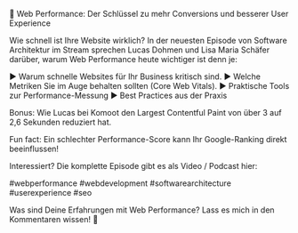🚀 Web Performance: Der Schlüssel zu mehr Conversions und besserer User Experience

Wie schnell ist Ihre Website wirklich? In der neuesten Episode von Software Architektur im Stream sprechen Lucas Dohmen und Lisa Maria Schäfer darüber, warum Web Performance heute wichtiger ist denn je:

▶️ Warum schnelle Websites für Ihr Business kritisch sind.
▶️ Welche Metriken Sie im Auge behalten sollten (Core Web Vitals).
▶️ Praktische Tools zur Performance-Messung
▶️ Best Practices aus der Praxis

Bonus: Wie Lucas bei Komoot den Largest Contentful Paint von über 3 auf 2,6 Sekunden reduziert hat.

Fun fact: Ein schlechter Performance-Score kann Ihr Google-Ranking direkt beeinflussen!

Interessiert? Die komplette Episode gibt es als Video / Podcast hier:

#webperformance #webdevelopment #softwarearchitecture #userexperience #seo

Was sind Deine Erfahrungen mit Web Performance? Lass es mich in den Kommentaren wissen! 🤔

